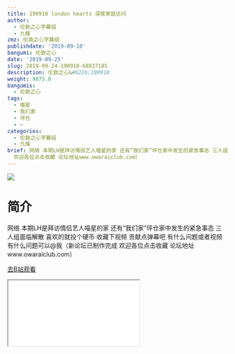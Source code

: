 ```yaml
---
title: 190910 london hearts 深夜家庭访问
author:
  - 伦敦之心字幕组
  - 九條
zmz: 伦敦之心字幕组
publishdate: '2019-09-10'
bangumi: 伦敦之心
date: '2019-09-25'
slug: 2019-09-24-190910-68837185
description: 伦敦之心&#8226;190910
weight: 9075.0
bangumis:
  - 伦敦之心
tags:
  - 喵星
  - 我们家
  - 坪仓
  - ~
categories:
  - 伦敦之心字幕组
  - 九條
brief: 网络 本期LH是拜访情侣艺人喵星的家 还有“我们家”坪仓家中发生的紧急事态 三人组面临解散 喜欢的就投个硬币 收藏下视频 贡献点弹幕吧 有什么问题或者视频有什么问题可以@我（新论坛已制作完成
  欢迎各位点击收藏 论坛地址www.owaraiclub.com）
---
```

![](https://raw.githubusercontent.com/tcgriffith/owaraisite/master/static/tmpimg/6473577b658634e8d9669811e00d5cbfee2e21d4.jpg.480.jpg)
# 简介  
网络
本期LH是拜访情侣艺人喵星的家 还有“我们家”坪仓家中发生的紧急事态 三人组面临解散 喜欢的就投个硬币 收藏下视频 贡献点弹幕吧 有什么问题或者视频有什么问题可以@我（新论坛已制作完成 欢迎各位点击收藏 论坛地址www.owaraiclub.com）  

[去B站观看](https://www.bilibili.com/video/av68837185/)
<div class ="resp-container"><iframe class="testiframe" src="//player.bilibili.com/player.html?aid=68837185"", scrolling="no", allowfullscreen="true" > </iframe></div> 
